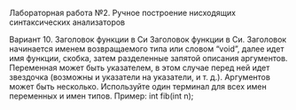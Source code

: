 Лабораторная работа №2. Ручное построение
нисходящих синтаксических анализаторов

Вариант 10. Заголовок функции в Си
Заголовок функции в Си. Заголовок начинается именем возвращаемого типа или словом “void”, далее идет имя функции, скобка, затем разделенные запятой описания аргументов. Переменная может быть указателем, в этом случае перед ней идет звездочка (возможны и указатели
на указатели, и т. д.). Аргументов может быть несколько.
Используйте один терминал для всех имен переменных и имен типов.
Пример: int fib(int n);
